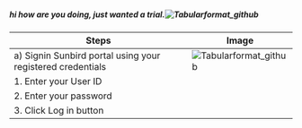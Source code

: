 ##### ![]()hi how are you doing, just wanted a trial.![Tabularformat_github](C:\Users\Saurabh\Desktop\Tabularformat_github.png)

| Steps                                    | Image                                    |
| ---------------------------------------- | ---------------------------------------- |
| a)      Signin Sunbird portal using your registered credentials | ![Tabularformat_github](C:\Users\Saurabh\Desktop\Tabularformat_github.png) |
| 1. Enter your User ID                    | ![]()                                    |
| 2. Enter your password                   |                                          |
| 3. Click Log in button                   |                                          |

